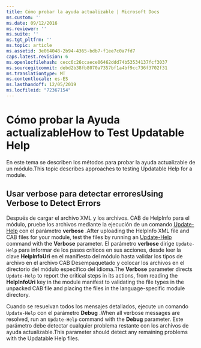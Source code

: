 ```yaml
---
title: Cómo probar la ayuda actualizable | Microsoft Docs
ms.custom: ''
ms.date: 09/12/2016
ms.reviewer: ''
ms.suite: ''
ms.tgt_pltfrm: ''
ms.topic: article
ms.assetid: 3e064048-2b94-4365-bdb7-f1ee7c0a7fd7
caps.latest.revision: 6
ms.openlocfilehash: cecc6c26ccaece06462ddd74b53534137fcf3037
ms.sourcegitcommit: debd2b38fb8070a7357bf1a4bf9cc736f3702f31
ms.translationtype: MT
ms.contentlocale: es-ES
ms.lasthandoff: 12/05/2019
ms.locfileid: "72367154"
---
```

# <a name="how-to-test-updatable-help"></a><span data-ttu-id="fee92-102">Cómo probar la Ayuda actualizable</span><span class="sxs-lookup"><span data-stu-id="fee92-102">How to Test Updatable Help</span></span>

<span data-ttu-id="fee92-103">En este tema se describen los métodos para probar la ayuda actualizable de un módulo.</span><span class="sxs-lookup"><span data-stu-id="fee92-103">This topic describes approaches to testing Updatable Help for a module.</span></span>

## <a name="using-verbose-to-detect-errors"></a><span data-ttu-id="fee92-104">Usar verbose para detectar errores</span><span class="sxs-lookup"><span data-stu-id="fee92-104">Using Verbose to Detect Errors</span></span>

<span data-ttu-id="fee92-105">Después de cargar el archivo XML y los archivos. CAB de HelpInfo para el módulo, pruebe los archivos mediante la ejecución de un comando [Update-Help](/powershell/module/Microsoft.PowerShell.Core/Update-Help) con el parámetro **verbose** .</span><span class="sxs-lookup"><span data-stu-id="fee92-105">After uploading the HelpInfo XML file and CAB files for your module, test the files by running an [Update-Help](/powershell/module/Microsoft.PowerShell.Core/Update-Help) command with the **Verbose** parameter.</span></span> <span data-ttu-id="fee92-106">El parámetro **verbose** dirige `Update-Help` para informar de los pasos críticos en sus acciones, desde leer la clave **HelpInfoUri** en el manifiesto del módulo hasta validar los tipos de archivo en el archivo CAB Desempaquetado y colocar los archivos en el directorio del módulo específico del idioma.</span><span class="sxs-lookup"><span data-stu-id="fee92-106">The **Verbose** parameter directs `Update-Help` to report the critical steps in its actions, from reading the **HelpInfoUri** key in the module manifest to validating the file types in the unpacked CAB file and placing the files in the language-specific module directory.</span></span>

<span data-ttu-id="fee92-107">Cuando se resuelvan todos los mensajes detallados, ejecute un comando `Update-Help` con el parámetro **Debug** .</span><span class="sxs-lookup"><span data-stu-id="fee92-107">When all verbose messages are resolved, run an `Update-Help` command with the **Debug** parameter.</span></span> <span data-ttu-id="fee92-108">Este parámetro debe detectar cualquier problema restante con los archivos de ayuda actualizable.</span><span class="sxs-lookup"><span data-stu-id="fee92-108">This parameter should detect any remaining problems with the Updatable Help files.</span></span>